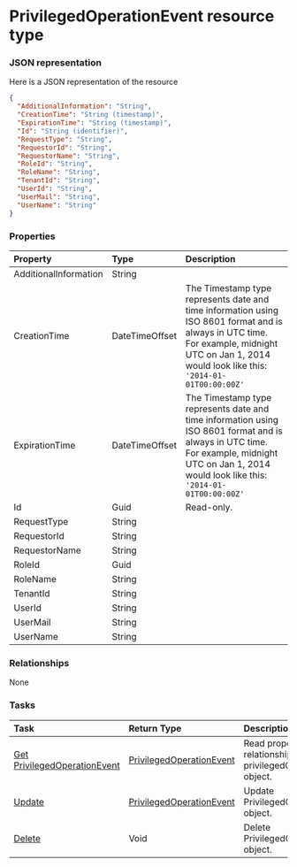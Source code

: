 # PrivilegedOperationEvent resource type



### JSON representation

Here is a JSON representation of the resource

```json
{
  "AdditionalInformation": "String",
  "CreationTime": "String (timestamp)",
  "ExpirationTime": "String (timestamp)",
  "Id": "String (identifier)",
  "RequestType": "String",
  "RequestorId": "String",
  "RequestorName": "String",
  "RoleId": "String",
  "RoleName": "String",
  "TenantId": "String",
  "UserId": "String",
  "UserMail": "String",
  "UserName": "String"
}

```
### Properties
| Property	   | Type	|Description|
|:---------------|:--------|:----------|
|AdditionalInformation|String||
|CreationTime|DateTimeOffset|The Timestamp type represents date and time information using ISO 8601 format and is always in UTC time. For example, midnight UTC on Jan 1, 2014 would look like this: `'2014-01-01T00:00:00Z'`|
|ExpirationTime|DateTimeOffset|The Timestamp type represents date and time information using ISO 8601 format and is always in UTC time. For example, midnight UTC on Jan 1, 2014 would look like this: `'2014-01-01T00:00:00Z'`|
|Id|Guid| Read-only.|
|RequestType|String||
|RequestorId|String||
|RequestorName|String||
|RoleId|Guid||
|RoleName|String||
|TenantId|String||
|UserId|String||
|UserMail|String||
|UserName|String||

### Relationships
None


### Tasks

| Task		   | Return Type	|Description|
|:---------------|:--------|:----------|
|[Get PrivilegedOperationEvent](../api/privilegedoperationevent_get.md) | [PrivilegedOperationEvent](privilegedoperationevent.md) |Read properties and relationships of privilegedOperationEvent object.|
|[Update](../api/privilegedoperationevent_update.md) | [PrivilegedOperationEvent](privilegedoperationevent.md)	|Update PrivilegedOperationEvent object. |
|[Delete](../api/privilegedoperationevent_delete.md) | Void	|Delete PrivilegedOperationEvent object. |
<!-- uuid: 9a44a1bb-967c-4f77-8414-c483236cc376\n2015-10-09 15:14:09 UTC -->